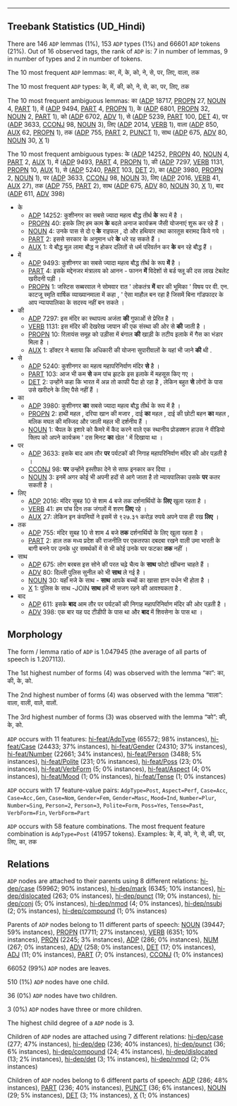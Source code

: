 

--------------------------------------------------------------------------------

## Treebank Statistics (UD_Hindi)

There are 146 `ADP` lemmas (1%), 153 `ADP` types (1%) and 66601 `ADP` tokens (21%).
Out of 16 observed tags, the rank of `ADP` is: 7 in number of lemmas, 9 in number of types and 2 in number of tokens.

The 10 most frequent `ADP` lemmas: का, में, के, को, ने, से, पर, लिए, वाला, तक

The 10 most frequent `ADP` types:  के, में, की, को, ने, से, का, पर, लिए, तक

The 10 most frequent ambiguous lemmas: का ([ADP]() 18717, [PROPN]() 27, [NOUN]() 4, [PART]() 1), में ([ADP]() 9494, [PART]() 4, [PROPN]() 1), के ([ADP]() 6801, [PROPN]() 32, [NOUN]() 2, [PART]() 1), को ([ADP]() 6702, [ADV]() 1), से ([ADP]() 5239, [PART]() 100, [DET]() 4), पर ([ADP]() 3633, [CCONJ]() 98, [NOUN]() 3), लिए ([ADP]() 2014, [VERB]() 1), वाला ([ADP]() 850, [AUX]() 62, [PROPN]() 1), तक ([ADP]() 755, [PART]() 2, [PUNCT]() 1), साथ ([ADP]() 675, [ADV]() 80, [NOUN]() 30, [X]() 1)

The 10 most frequent ambiguous types:  के ([ADP]() 14252, [PROPN]() 40, [NOUN]() 4, [PART]() 2, [AUX]() 1), में ([ADP]() 9493, [PART]() 4, [PROPN]() 1), की ([ADP]() 7297, [VERB]() 1131, [PROPN]() 10, [AUX]() 1), से ([ADP]() 5240, [PART]() 103, [DET]() 2), का ([ADP]() 3980, [PROPN]() 2, [NOUN]() 1), पर ([ADP]() 3633, [CCONJ]() 98, [NOUN]() 3), लिए ([ADP]() 2016, [VERB]() 41, [AUX]() 27), तक ([ADP]() 755, [PART]() 2), साथ ([ADP]() 675, [ADV]() 80, [NOUN]() 30, [X]() 1), बाद ([ADP]() 611, [ADV]() 398)


* के
  * [ADP]() 14252: कुशीनगर का सबसे ज्‍यादा महत्‍व बौद्ध तीर्थ <b>के</b> रूप में है ।
  * [PROPN]() 40: इसके लिए हम काम <b>के</b> बदले अनाज कार्यक्रम जैसी योजनाएं शुरू कर रहे हैं ।
  * [NOUN]() 4: उनके पास से दो ए <b>के</b> राइफल , दो और हथियार तथा कारतूस बरामद किये गये ।
  * [PART]() 2: इससे सरकार के अनुमान धरे <b>के</b> धरे रह सकते हैं ।
  * [AUX]() 1: ये बौद्ध मूल लामा बौद्ध न होकर दलितों से धर्म परिवर्तन कर <b>के</b> बन रहे बौद्ध हैं ।
* में
  * [ADP]() 9493: कुशीनगर का सबसे ज्‍यादा महत्‍व बौद्ध तीर्थ के रूप <b>में</b> है ।
  * [PART]() 4: इसके मद्देनजर मंत्रालय को आनन - फानन <b>में</b> विदेशों से बर्ड फ्लू की दस लाख टेबलेट खरीदनी पड़ी ।
  * [PROPN]() 1: जस्टिस सब्बरवाल ने सोमवार रात ' लोकतंत्र <b>में</b> बार की भूमिका ' विषय पर वी. एन. काटजू स्मृति वार्षिक व्याख्यानमाला में कहा , ' ऐसा माहौल बन रहा है जिसमें बिना गॉडफादर के आप न्यायपालिका के सदस्य नहीं बन सकते ।
* की
  * [ADP]() 7297: इस मंदिर का स्‍थापत्‍य अजंता <b>की</b> गुफाओं से प्रेरित है ।
  * [VERB]() 1131: इस मंदिर की देखरेख जापान की एक संस्‍था की ओर से <b>की</b> जाती है ।
  * [PROPN]() 10: रिलायंस समूह को उड़ीसा में बंगाल <b>की</b> खाड़ी के तटीय इलाके में गैस का भंडार मिला है ।
  * [AUX]() 1: डॉक्टर ने बताया कि अधिकारी की योजना सुपारीवालों के यहां भी जाने <b>की</b> थी .
* से
  * [ADP]() 5240: कुशीनगर का महत्‍व महापरिनिर्वाण मंदिर <b>से</b> है ।
  * [PART]() 103: आज भी कम <b>से</b> कम पांच झटके इस इलाके में महसूस किए गए ।
  * [DET]() 2: उन्होंने कहा कि भारत में अन्न तो काफी पैदा हो रहा है , लेकिन बहुत <b>से</b> लोगों के पास उसे खरीदने के लिए पैसे नहीं हैं ।
* का
  * [ADP]() 3980: कुशीनगर <b>का</b> सबसे ज्‍यादा महत्‍व बौद्ध तीर्थ के रूप में है ।
  * [PROPN]() 2: हाथी महल , दरिया खान की मजार , दाई <b>का</b> महल , दाई की छोटी बहन <b>का</b> महल , मलिक मघत की मस्जिद और जाली महल भी दर्शनीय हैं ।
  * [NOUN]() 1: चैपल के इशारे को कैमरे में कैद करने वाले एक स्थानीय प्रोडक्शन हाउस ने वीडियो क्लिप को अपने कार्यक्रम ' दस मिनट <b>का</b> खेल ' में दिखाया था ।
* पर
  * [ADP]() 3633: इसके बाद आम तौर <b>पर</b> पर्यटकों की निगाह महापरिनिर्वाण मंदिर की ओर पड़ती है ।
  * [CCONJ]() 98: <b>पर</b> उन्होंने इस्तीफा देने से साफ इनकार कर दिया ।
  * [NOUN]() 3: इनमें अगर कोई भी अपनी हदों से आगे जाता है तो न्यायपालिका उसके <b>पर</b> कतर सकती है ।
* लिए
  * [ADP]() 2016: मंदिर सुबह 10 से शाम 4 बजे तक दर्शनार्थियों के <b>लिए</b> खुला रहता है ।
  * [VERB]() 41: हम पांच दिन तक जंगलों में शरण <b>लिए</b> रहे ।
  * [AUX]() 27: लेकिन इन कंपनियों ने इसमें से ९२७.३१ करोड़ रुपये अपने पास ही रख <b>लिए</b> ।
* तक
  * [ADP]() 755: मंदिर सुबह 10 से शाम 4 बजे <b>तक</b> दर्शनार्थियों के लिए खुला रहता है ।
  * [PART]() 2: हाल तक मध्य प्रदेश की राजनीति पर एकतरफा दबदबा रखने वाली उमा भारती के बागी बनने पर उनके धुर समर्थकों में से भी कोई उनके घर फटका <b>तक</b> नहीं ।
* साथ
  * [ADP]() 675: लोग बरबस इस सोने की परत चढ़े चैत्‍य के <b>साथ</b> फोटो खींचना चाहते हैं ।
  * [ADV]() 80: दिल्ली पुलिस सुनील को भी <b>साथ</b> ले गई है ।
  * [NOUN]() 30: यहाँ मजे के साथ - <b>साथ</b> आपके बच्चों का खासा ज्ञान वर्धन भी होता है ।
  * [X]() 1: पुलिस के साथ -JOIN <b>साथ</b> हमें भी सजग रहने की आवश्यकता है .
* बाद
  * [ADP]() 611: इसके <b>बाद</b> आम तौर पर पर्यटकों की निगाह महापरिनिर्वाण मंदिर की ओर पड़ती है ।
  * [ADV]() 398: एक बार यह पद टीडीपी के पास था और <b>बाद</b> में शिवसेना के पास था ।

## Morphology

The form / lemma ratio of `ADP` is 1.047945 (the average of all parts of speech is 1.207113).

The 1st highest number of forms (4) was observed with the lemma “का”: का, की, के, को.

The 2nd highest number of forms (4) was observed with the lemma “वाला”: वाला, वाली, वाले, वालों.

The 3rd highest number of forms (3) was observed with the lemma “को”: की, के, को.

`ADP` occurs with 11 features: [hi-feat/AdpType]() (65572; 98% instances), [hi-feat/Case]() (24433; 37% instances), [hi-feat/Gender]() (24310; 37% instances), [hi-feat/Number]() (22661; 34% instances), [hi-feat/Person]() (3488; 5% instances), [hi-feat/Polite]() (231; 0% instances), [hi-feat/Poss]() (23; 0% instances), [hi-feat/VerbForm]() (5; 0% instances), [hi-feat/Aspect]() (4; 0% instances), [hi-feat/Mood]() (1; 0% instances), [hi-feat/Tense]() (1; 0% instances)

`ADP` occurs with 17 feature-value pairs: `AdpType=Post`, `Aspect=Perf`, `Case=Acc`, `Case=Acc,Gen`, `Case=Nom`, `Gender=Fem`, `Gender=Masc`, `Mood=Ind`, `Number=Plur`, `Number=Sing`, `Person=2`, `Person=3`, `Polite=Form`, `Poss=Yes`, `Tense=Past`, `VerbForm=Fin`, `VerbForm=Part`

`ADP` occurs with 58 feature combinations.
The most frequent feature combination is `AdpType=Post` (41957 tokens).
Examples: के, में, को, ने, से, की, पर, लिए, का, तक


## Relations

`ADP` nodes are attached to their parents using 8 different relations: [hi-dep/case]() (59962; 90% instances), [hi-dep/mark]() (6345; 10% instances), [hi-dep/dislocated]() (263; 0% instances), [hi-dep/punct]() (19; 0% instances), [hi-dep/conj]() (5; 0% instances), [hi-dep/nmod]() (4; 0% instances), [hi-dep/nsubj]() (2; 0% instances), [hi-dep/compound]() (1; 0% instances)

Parents of `ADP` nodes belong to 11 different parts of speech: [NOUN]() (39447; 59% instances), [PROPN]() (17711; 27% instances), [VERB]() (6351; 10% instances), [PRON]() (2245; 3% instances), [ADP]() (286; 0% instances), [NUM]() (267; 0% instances), [ADV]() (258; 0% instances), [DET]() (17; 0% instances), [ADJ]() (11; 0% instances), [PART]() (7; 0% instances), [CCONJ]() (1; 0% instances)

66052 (99%) `ADP` nodes are leaves.

510 (1%) `ADP` nodes have one child.

36 (0%) `ADP` nodes have two children.

3 (0%) `ADP` nodes have three or more children.

The highest child degree of a `ADP` node is 3.

Children of `ADP` nodes are attached using 7 different relations: [hi-dep/case]() (277; 47% instances), [hi-dep/dep]() (236; 40% instances), [hi-dep/punct]() (36; 6% instances), [hi-dep/compound]() (24; 4% instances), [hi-dep/dislocated]() (13; 2% instances), [hi-dep/det]() (3; 1% instances), [hi-dep/nmod]() (2; 0% instances)

Children of `ADP` nodes belong to 6 different parts of speech: [ADP]() (286; 48% instances), [PART]() (236; 40% instances), [PUNCT]() (36; 6% instances), [NOUN]() (29; 5% instances), [DET]() (3; 1% instances), [X]() (1; 0% instances)

